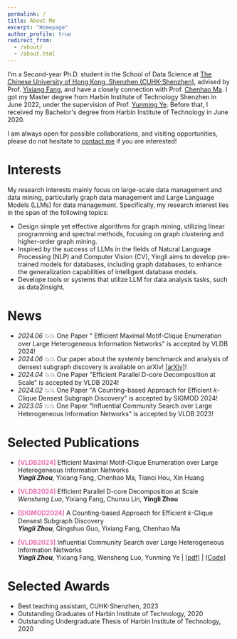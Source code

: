 ```yaml
---
permalink: /
title: About Me
excerpt: "Homepage"
author_profile: true
redirect_from: 
  - /about/
  - /about.html
---
```


I'm a Second-year Ph.D. student in the School of Data Science at [The Chinese University of Hong Kong, Shenzhen (CUHK-Shenzhen)](https://sds.cuhk.edu.cn/endex.html), advised by Prof. [Yixiang Fang](https://fangyixiang.github.io/), and have a closely connection with Prof. [Chenhao Ma](https://chenhao-ma.github.io/). I got my Master degree from Harbin Institute of Technology Shenzhen in June 2022, under the supervision of Prof. [Yunming Ye](https://scholar.google.com/citations?user=n30nnskAAAAJ&hl=zh-CN). Before that, I received my Bachelor's degree from Harbin Institute of Technology in June 2020. 

I am always open for possible collaborations, and visiting opportunities, please do not hesitate to [contact me](yinglizhou@link.cuhk.edu.cn) if you are interested!
# Interests
My  research interests mainly focus on large-scale data management and data mining, particularly graph data management and Large Language Models (LLMs) for data management. Specifically, my research interest lies in the span of the following topics:

- Design simple yet effective algorithms for graph mining, utilizing linear programming and spectral methods, focusing on graph clustering and higher-order graph mining. 
- Inspired by the success of LLMs in the fields of Natural Language Processing (NLP) and Computer Vision (CV), Yingli aims to develop pre-trained models for databases, including graph databases, to enhance the generalization capabilities of intelligent database models.
- Develope tools or systems that utilize LLM for data analysis tasks, such as data2insight.





#  News
- *2024.06* 💥💥 One Paper " Efficient Maximal Motif-Clique Enumeration over Large Heterogeneous Information Networks" is accepted by VLDB 2024!
- *2024.06* 💥💥 Our paper about the systemly benchmarck and analysis of densest subgraph discovery is available on arXiv! [[arXiv]](https://arxiv.org/pdf/2406.04738)!
- *2024.04* 💥💥 One Paper "Efficient Parallel D-core Decomposition at Scale" is accepted by VLDB 2024!
- *2024.02* 💥💥 One Paper "A Counting-based Approach for Efficient 𝑘-Clique Densest Subgraph Discovery" is accepted by SIGMOD 2024!
- *2023.05* 💥💥 One Paper "Influential Community Search over Large Heterogeneous Information Networks" is accepted by VLDB 2023!

# Selected Publications 
- **<font color="#ea6eaf">[VLDB2024]</font>** Efficient Maximal Motif-Clique Enumeration over Large Heterogeneous Information Networks   
_**Yingli Zhou**_, Yixiang Fang, Chenhao Ma, Tianci Hou, Xin Huang

- **<font color="#ea6eaf">[VLDB2024]</font>** Efficient Parallel D-core Decomposition at Scale   
_Wensheng Luo_,  Yixiang Fang, Chunxu Lin, **Yingli Zhou**

- **<font color="#ea6eaf">[SIGMOD2024]</font>** A Counting-based Approach for Efficient 𝑘-Clique Densest Subgraph Discovery   
_**Yingli Zhou**_, Qingshuo Guo, Yixiang Fang, Chenhao Ma 

- **<font color="#ea6eaf">[VLDB2023]</font>** Influential Community Search over Large Heterogeneous Information Networks    
_**Yingli Zhou**_, Yixiang Fang, Wensheng Luo, Yunming Ye \| [[pdf]](https://www.vldb.org/pvldb/vol16/p2047-zhou.pdf) \| [[Code]](https://github.com/JayLZhou/ICSH) 





# Selected Awards

- Best teaching assistant, CUHK-Shenzhen, 2023
- Outstanding Graduates of Harbin Institute of Technology, 2020
- Outstanding Undergraduate Thesis of Harbin Institute of Technology, 2020

